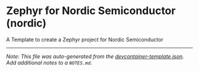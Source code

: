 
# Zephyr for Nordic Semiconductor (nordic)

A Template to create a Zephyr project for Nordic Semiconductor





---

_Note: This file was auto-generated from the [devcontainer-template.json](https://github.com/goodbyte-software/template-example/blob/main/src/nordic/devcontainer-template.json).  Add additional notes to a `NOTES.md`._
